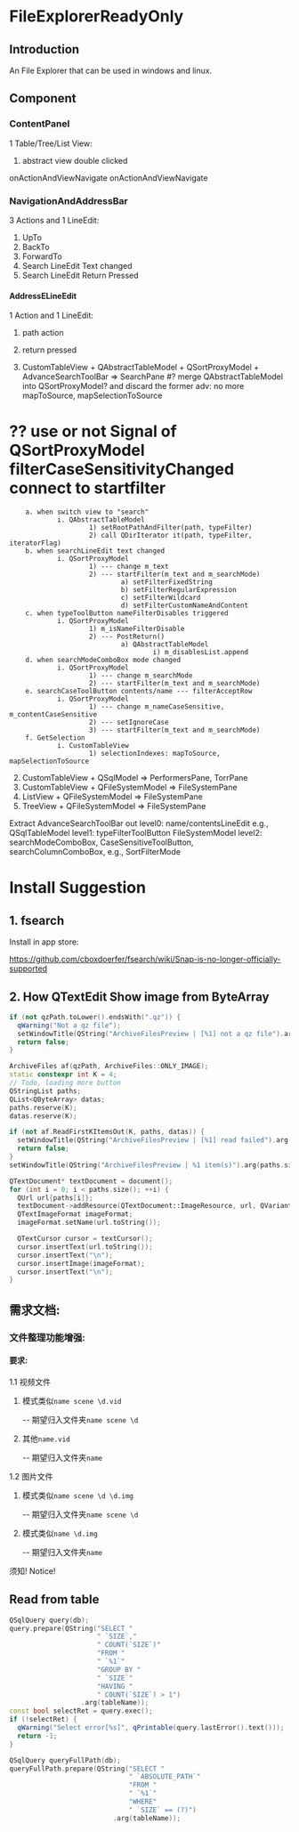 # FileExplorerReadyOnly
## Introduction

An File Explorer that can be used in windows and linux.

## Component

### ContentPanel
1 Table/Tree/List View:
1. abstract view double clicked


onActionAndViewNavigate
onActionAndViewNavigate

### NavigationAndAddressBar

3 Actions and 1 LineEdit:
1. UpTo
2. BackTo
3. ForwardTo
4. Search LineEdit Text changed
5. Search LineEdit Return Pressed


#### AddressELineEdit

1 Action and 1 LineEdit:
1. path action
2. return pressed

1. CustomTableView + QAbstractTableModel + QSortProxyModel + AdvanceSearchToolBar => SearchPane
#? merge QAbstractTableModel into QSortProxyModel? and discard the former
        adv: no more mapToSource, mapSelectionToSource
# ?? use or not Signal of QSortProxyModel filterCaseSensitivityChanged connect to startfilter
        a. when switch view to "search" 
                i. QAbstractTableModel 
                        1) setRootPathAndFilter(path, typeFilter)
                        2) call QDirIterator it(path, typeFilter, iteratorFlag)
        b. when searchLineEdit text changed
                i. QSortProxyModel
                        1) --- change m_text
                        2) --- startFilter(m_text and m_searchMode)
                                a) setFilterFixedString
                                b) setFilterRegularExpression
                                c) setFilterWildcard
                                d) setFilterCustomNameAndContent
        c. when typeToolButton nameFilterDisables triggered
                i. QSortProxyModel 
                        1) m_isNameFilterDisable
                        2) --- PostReturn() 
                                a) QAbstractTableModel
                                        i) m_disablesList.append
        d. when searchModeComboBox mode changed
                i. QSortProxyModel
                        1) --- change m_searchMode
                        2) --- startFilter(m_text and m_searchMode)
        e. searchCaseToolButton contents/name --- filterAcceptRow
                i. QSortProxyModel
                        1) --- change m_nameCaseSensitive, m_contentCaseSensitive
                        2) --- setIgnoreCase
                        3) --- startFilter(m_text and m_searchMode)
        f. GetSelection
                i. CustomTableView
                        1) selectionIndexes: mapToSource, mapSelectionToSource
2. CustomTableView + QSqlModel => PerformersPane, TorrPane
3. CustomTableView + QFileSystemModel => FileSystemPane
4. ListView + QFileSystemModel =>  FileSystemPane
5. TreeView + QFileSystemModel  => FileSystemPane

Extract AdvanceSearchToolBar out
level0: name/contentsLineEdit e.g., QSqlTableModel
level1: typeFilterToolButton FileSystemModel
level2: searchModeComboBox, CaseSensitiveToolButton, searchColumnComboBox, e.g., SortFilterMode


# Install Suggestion

## 1. fsearch

Install in app store:

https://github.com/cboxdoerfer/fsearch/wiki/Snap-is-no-longer-officially-supported


## 2. How QTextEdit Show image from ByteArray

```cpp
if (not qzPath.toLower().endsWith(".qz")) {
  qWarning("Not a qz file");
  setWindowTitle(QString("ArchiveFilesPreview | [%1] not a qz file").arg(qzPath));
  return false;
}

ArchiveFiles af(qzPath, ArchiveFiles::ONLY_IMAGE);
static constexpr int K = 4;
// Todo, loading more button
QStringList paths;
QList<QByteArray> datas;
paths.reserve(K);
datas.reserve(K);

if (not af.ReadFirstKItemsOut(K, paths, datas)) {
  setWindowTitle(QString("ArchiveFilesPreview | [%1] read failed").arg(qzPath));
  return false;
}
setWindowTitle(QString("ArchiveFilesPreview | %1 item(s)").arg(paths.size()));

QTextDocument* textDocument = document();
for (int i = 0; i < paths.size(); ++i) {
  QUrl url{paths[i]};
  textDocument->addResource(QTextDocument::ImageResource, url, QVariant(datas[i]));
  QTextImageFormat imageFormat;
  imageFormat.setName(url.toString());

  QTextCursor cursor = textCursor();
  cursor.insertText(url.toString());
  cursor.insertText("\n");
  cursor.insertImage(imageFormat);
  cursor.insertText("\n");
}
```

## 需求文档:
### 文件整理功能增强:
#### 要求:

1.1 视频文件
1. 模式类似`name scene \d.vid`

    -- 期望归入文件夹`name scene \d`
2. 其他`name.vid`

    -- 期望归入文件夹`name`

1.2 图片文件
1. 模式类似`name scene \d \d.img`

    -- 期望归入文件夹`name scene \d`
2. 模式类似`name \d.img`

    -- 期望归入文件夹`name`

须知!
Notice!




## Read from table
```cpp
QSqlQuery query(db);
query.prepare(QString("SELECT "
                      "	`SIZE`,"
                      "	COUNT(`SIZE`)"
                      "FROM "
                      "	`%1`"
                      "GROUP BY "
                      "	`SIZE`"
                      "HAVING "
                      "	COUNT(`SIZE`) > 1")
                  .arg(tableName));
const bool selectRet = query.exec();
if (!selectRet) {
  qWarning("Select error[%s]", qPrintable(query.lastError().text()));
  return -1;
}

QSqlQuery queryFullPath(db);
queryFullPath.prepare(QString("SELECT "
                              "	`ABSOLUTE_PATH`"
                              "FROM "
                              "	`%1`"
                              "WHERE"
                              "	`SIZE` == (?)")
                          .arg(tableName));
```






